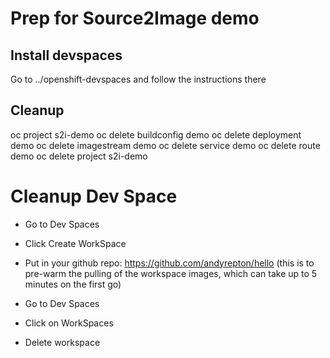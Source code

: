 # Prep for Source2Image demo

## Install devspaces

Go to ../openshift-devspaces and follow the instructions there

## Cleanup
oc project s2i-demo
oc delete buildconfig demo
oc delete deployment demo
oc delete imagestream demo
oc delete service demo
oc delete route demo
oc delete project s2i-demo

# Cleanup Dev Space

- Go to Dev Spaces
- Click Create WorkSpace
- Put in your github repo: https://github.com/andyrepton/hello (this is to pre-warm the pulling of the workspace images, which can take up to 5 minutes on the first go)

- Go to Dev Spaces
- Click on WorkSpaces
- Delete workspace
